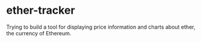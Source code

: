 # ether-tracker

Trying to build a tool for displaying price information and charts about ether, the currency of Ethereum.